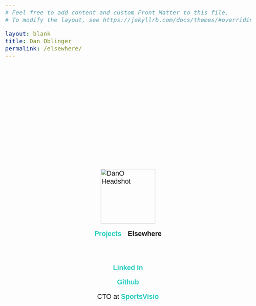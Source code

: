 ```yaml
---
# Feel free to add content and custom Front Matter to this file.
# To modify the layout, see https://jekyllrb.com/docs/themes/#overriding-theme-defaults

layout: blank
title: Dan Oblinger
permalink: /elsewhere/
---
```



<head>
  <link href="https://fonts.googleapis.com/css2?family=Source+Sans+Pro:wght@100;300;600&display=swap" rel="stylesheet">
  <style>
    a, a:visited, a:active {
      color: #23ccbe;
      text-decoration: none;
      border-bottom-width: 1px;
      border-bottom-style: solid;
      border-bottom-color: #ededed;
    }
    b {
      font-weight: 600;
    }
    body {
      font-family: "Source Sans Pro", sans-serif;
      font-weight: 300;
      font-size: 16pt;
    }
  </style>
</head>


<div style="display: flex; justify-content: center; 
     align-items: center; height: 100vh;">

 <div style="display: flex; flex-direction: column; align-items: center; gap: 20px; height: 100vh;"> 

   <div style="height: 300px;"></div>

   <div><img src="../assets/images/dan_headshot.png" height=170 alt="DanO Headshot"></div>

   <div style="display: flex; justify-content: center; gap: 20px;">
    <a href="/projects/"><b>Projects</b></a>
  	<b>Elsewhere</b>
   </div>

   <div style="height: 1vh;"></div>


   <div><b><a href="https://www.linkedin.com/in/dan-oblinger/">Linked In</a></b></div>

   <div><b><a href="https://github.com/oblinger">Github</a></b></div>

   <div>CTO at <b><a href="https://www.sportsvisio.com/">SportsVisio</a></b></div>

   <!--div>My <a href="/assets/pdfs/CV.pdf">CV</a></div-->

  </div>

</div>


